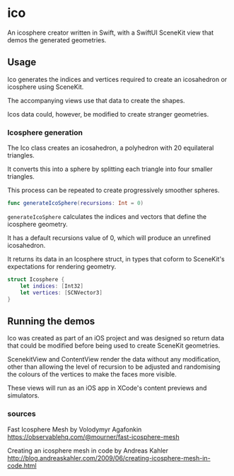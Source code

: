 # ico

An icosphere creator written in Swift, with a SwiftUI SceneKit view that demos the generated geometries.

## Usage

Ico generates the indices and vertices required to create an icosahedron or icosphere using SceneKit.

The accompanying views use that data to create the shapes. 

Icos data could, however, be modified to create stranger geometries.

### Icosphere generation

The Ico class creates an icosahedron, a  polyhedron with 20 equilateral triangles.

It converts this into a sphere by splitting each triangle into four smaller triangles. 

This process can be repeated to create progressively smoother spheres.


```swift
func generateIcoSphere(recursions: Int = 0) 
```

```generateIcoSphere``` calculates the indices and vectors that define the icosphere geometry. 

It has a default recursions value of 0, which will produce an unrefined icosahedron.

It returns its data in an Icosphere struct, in types that coform to SceneKit's expectations for rendering geometry.

```swift
struct Icosphere {
    let indices: [Int32]
    let vertices: [SCNVector3]
}

```
## Running the demos

Ico was created as part of an iOS project and was designed so return data that could be modified before being used to create SceneKit geometries.

ScenekitView and ContentView render the data without any modification, other than allowing the level of recursion to be adjusted and randomising the colours of the vertices to make the faces more visible. 

These views will run as an iOS app in XCode's content previews and simulators.




### sources

Fast Icosphere Mesh by Volodymyr Agafonkin
https://observablehq.com/@mourner/fast-icosphere-mesh

Creating an icosphere mesh in code by Andreas Kahler
http://blog.andreaskahler.com/2009/06/creating-icosphere-mesh-in-code.html
